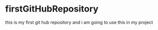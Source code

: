 # firstGitHubRepository
this is my first git hub repository and i am going to use this in my project
